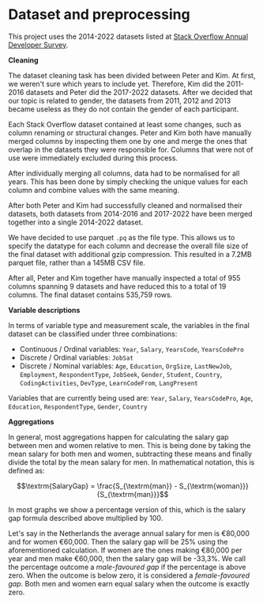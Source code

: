 # Dataset and preprocessing

This project uses the 2014-2022 datasets listed at
[Stack Overflow Annual Developer Survey](https://insights.stackoverflow.com/survey).

**Cleaning**

The dataset cleaning task has been divided between Peter and Kim. At first, we
weren't sure which years to include yet. Therefore, Kim did the 2011-2016
datasets and Peter did the 2017-2022 datasets. After we decided that our topic
is related to gender, the datasets from 2011, 2012 and 2013 became useless as
they do not contain the gender of each participant.

Each Stack Overflow dataset contained at least some changes, such as column
renaming or structural changes. Peter and Kim both have manually merged columns
by inspecting them one by one and merge the ones that overlap in the datasets
they were responsible for. Columns that were not of use were immediately
excluded during this process.

After individually merging all columns, data had to be normalised for all years.
This has been done by simply checking the unique values for each column and
combine values with the same meaning.

After both Peter and Kim had successfully cleaned and normalised their datasets,
both datasets from 2014-2016 and 2017-2022 have been merged together into a
single 2014-2022 dataset.

We have decided to use parquet `.pq` as the file type. This allows us to specify
the datatype for each column and decrease the overall file size of the final
dataset with additional gzip compression. This resulted in a 7.2MB parquet file,
rather than a 145MB CSV file.

After all, Peter and Kim together have manually inspected a total of 955 columns
spanning 9 datasets and have reduced this to a total of 19 columns. The final
dataset contains 535,759 rows.

**Variable descriptions**

In terms of variable type and measurement scale, the variables in the final
dataset can be classified under three combinations:

- Continuous / Ordinal variables: `Year`, `Salary`, `YearsCode`, `YearsCodePro`
- Discrete / Ordinal variables: `JobSat`
- Discrete / Nominal variables: `Age`, `Education`, `OrgSize`, `LastNewJob`,
  `Employment`, `RespondentType`, `JobSeek`, `Gender`, `Student`, `Country`,
  `CodingActivities`, `DevType`, `LearnCodeFrom`, `LangPresent`

Variables that are currently being used are: `Year`, `Salary`, `YearsCodePro`,
`Age`, `Education`, `RespondentType`, `Gender`, `Country`

**Aggregations**

In general, most aggregations happen for calculating the salary gap between men
and women relative to men. This is being done by taking the mean salary for both
men and women, subtracting these means and finally divide the total by the mean
salary for men.  In mathematical notation, this is defined as:

$$\textrm{SalaryGap} = \frac{S_{\textrm{man}} - S_{\textrm{woman}}}{S_{\textrm{man}}}$$

In most graphs we show a percentage version of this, which is the salary gap
formula described above multiplied by 100.

Let's say in the Netherlands the average annual salary for men is &euro;80,000
and for women &euro;60,000. Then the salary gap will be 25% using the
aforementioned calculation. If women are the ones making &euro;80,000 per year
and men make &euro;60,000, then the salary gap will be -33,3%. We call the
percentage outcome a *male-favoured gap* if the percentage is above zero. When
the outcome is below zero, it is considered a *female-favoured gap*. Both men
and women earn equal salary when the outcome is exactly zero.
